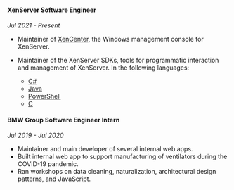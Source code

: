 #### XenServer Software Engineer

_*Jul 2021 - Present*_

-   Maintainer of [XenCenter](https://www.xenserver.com/downloads), the Windows management console for XenServer.

-   Maintainer of the XenServer SDKs, tools for programmatic interaction and management of XenServer. In the following languages:
    -   [C#](https://github.com/xapi-project/xen-api/tree/master/ocaml/sdk-gen/csharp)
    -   [Java](https://github.com/xapi-project/xen-api/tree/master/ocaml/sdk-gen/java)
    -   [PowerShell](https://github.com/xapi-project/xen-api/tree/master/ocaml/sdk-gen/powershell)
    -   [C](https://github.com/xapi-project/xen-api/tree/master/ocaml/sdk-gen/c)

#### BMW Group Software Engineer Intern

_*Jul 2019 - Jul 2020*_

-   Maintainer and main developer of several internal web apps.
-   Built internal web app to support manufacturing of ventilators during the COVID-19 pandemic.
-   Ran workshops on data cleaning, naturalization, architectural design patterns, and JavaScript.
